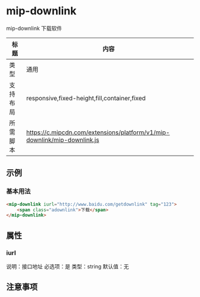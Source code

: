 # mip-downlink

mip-downlink 下载软件

标题|内容
----|----
类型|通用
支持布局|responsive,fixed-height,fill,container,fixed
所需脚本|https://c.mipcdn.com/extensions/platform/v1/mip-downlink/mip-downlink.js

## 示例

### 基本用法
```html
<mip-downlink iurl="http://www.baidu.com/getdownlink" tag="123">
    <span class="adownlink">下载</span>
</mip-downlink>
```

## 属性

### iurl

说明：接口地址
必选项：是
类型：string
默认值：无

## 注意事项

